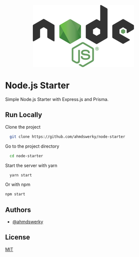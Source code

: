 <p align="center"><img height="200px" src="images/nodejs.svg" alt="Logo" /></p>

# Node.js Starter

Simple Node.js Starter with Express.js and Prisma.

## Run Locally

Clone the project

```bash
  git clone https://github.com/ahmdswerky/node-starter
```

Go to the project directory

```bash
  cd node-starter
```

Start the server with yarn

```bash
  yarn start
```

Or with npm

```bash
npm start
```

## Authors

- [@ahmdswerky](https://github.com/ahmdswerky)

## License

[MIT](LICENSE.md)
